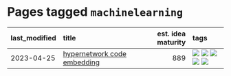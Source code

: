 # Pages tagged `machinelearning`

|last_modified|title|est. idea maturity|tags
|:---|:---|---:|:---|
|2023-04-25|[hypernetwork code embedding](../hypernetwork_embedding_for_code.md)|889|[![](https://img.shields.io/badge/tag-embeddings-3b18a)](../tags/embeddings.md) [![](https://img.shields.io/badge/tag-llm-957448)](../tags/llm.md) [![](https://img.shields.io/badge/tag-machinelearning-936135)](../tags/machinelearning.md) [![](https://img.shields.io/badge/tag-models-deeba9)](../tags/models.md) [![](https://img.shields.io/badge/tag-nlp-b25b5)](../tags/nlp.md)|